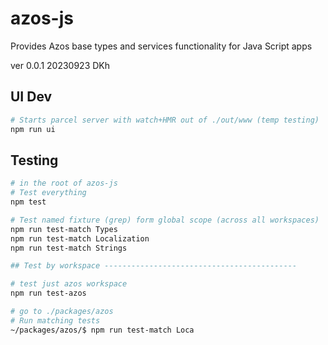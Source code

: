 # azos-js
Provides Azos base types and services functionality for Java Script apps 

ver 0.0.1 20230923 DKh

## UI Dev

```bash
# Starts parcel server with watch+HMR out of ./out/www (temp testing)
npm run ui
```

## Testing

```bash
# in the root of azos-js
# Test everything
npm test

# Test named fixture (grep) form global scope (across all workspaces)
npm run test-match Types
npm run test-match Localization
npm run test-match Strings

## Test by workspace -------------------------------------------

# test just azos workspace
npm run test-azos

# go to ./packages/azos
# Run matching tests
~/packages/azos/$ npm run test-match Loca
```
